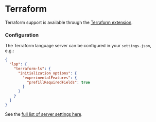# Terraform

Terraform support is available through the [Terraform extension](https://github.com/zed-industries/zed/tree/main/extensions/terraform).

### Configuration

The Terraform language server can be configured in your `settings.json`, e.g.:

```json
{
  "lsp": {
    "terraform-ls": {
      "initialization_options": {
        "experimentalFeatures": {
          "prefillRequiredFields": true
        }
      }
    }
  }
}
```

See the [full list of server settings here](https://github.com/hashicorp/terraform-ls/blob/main/docs/SETTINGS.md).
